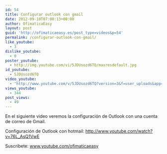 ```yaml
---
id: 54
title: Configurar outlook con gmail
date: 2012-09-10T07:00:13+00:00
author: OfimaticaEasy
layout: post
guid: 'http://ofimaticaeasy.es/post_type=videos&p=54'
permalink: /configurar-outlook-con-gmail/
like_youtube:
  - 3
dislike_youtube:
  - 0
poster_youtube:
  - http://img.youtube.com/vi/5JDUsozd6TQ/maxresdefault.jpg
id_youtube:
  - 5JDUsozd6TQ
video_youtube:
  - 'http://www.youtube.com/v/5JDUsozd6TQ?version=3&f=user_uploads&app=youtube_gdata'
views_youtube:
  - 344
post_views:
  - 49
---
```

En el siguiente video veremos la configuración de Outlook con una cuenta de correo de Gmail.

Configuración de Outlook con hotmail: http://www.youtube.com/watch?v=76L_AsQ1VwE

Suscribete: www.youtube.com/ofimaticaeasy